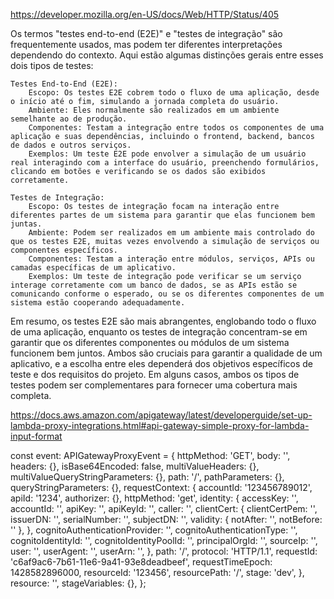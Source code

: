 https://developer.mozilla.org/en-US/docs/Web/HTTP/Status/405

Os termos "testes end-to-end (E2E)" e "testes de integração" são frequentemente usados, mas podem ter diferentes interpretações dependendo do contexto. Aqui estão algumas distinções gerais entre esses dois tipos de testes:

    Testes End-to-End (E2E):
        Escopo: Os testes E2E cobrem todo o fluxo de uma aplicação, desde o início até o fim, simulando a jornada completa do usuário.
        Ambiente: Eles normalmente são realizados em um ambiente semelhante ao de produção.
        Componentes: Testam a integração entre todos os componentes de uma aplicação e suas dependências, incluindo o frontend, backend, bancos de dados e outros serviços.
        Exemplos: Um teste E2E pode envolver a simulação de um usuário real interagindo com a interface do usuário, preenchendo formulários, clicando em botões e verificando se os dados são exibidos corretamente.

    Testes de Integração:
        Escopo: Os testes de integração focam na interação entre diferentes partes de um sistema para garantir que elas funcionem bem juntas.
        Ambiente: Podem ser realizados em um ambiente mais controlado do que os testes E2E, muitas vezes envolvendo a simulação de serviços ou componentes específicos.
        Componentes: Testam a interação entre módulos, serviços, APIs ou camadas específicas de um aplicativo.
        Exemplos: Um teste de integração pode verificar se um serviço interage corretamente com um banco de dados, se as APIs estão se comunicando conforme o esperado, ou se os diferentes componentes de um sistema estão cooperando adequadamente.

Em resumo, os testes E2E são mais abrangentes, englobando todo o fluxo de uma aplicação, enquanto os testes de integração concentram-se em garantir que os diferentes componentes ou módulos de um sistema funcionem bem juntos. Ambos são cruciais para garantir a qualidade de um aplicativo, e a escolha entre eles dependerá dos objetivos específicos de teste e dos requisitos do projeto. Em alguns casos, ambos os tipos de testes podem ser complementares para fornecer uma cobertura mais completa.


https://docs.aws.amazon.com/apigateway/latest/developerguide/set-up-lambda-proxy-integrations.html#api-gateway-simple-proxy-for-lambda-input-format

const event: APIGatewayProxyEvent = { 
            httpMethod: 'GET',
            body: '',
            headers: {},
            isBase64Encoded: false,
            multiValueHeaders: {},
            multiValueQueryStringParameters: {},
            path: '/',
            pathParameters: {},
            queryStringParameters: {},
            requestContext: {
                accountId: '123456789012',
                apiId: '1234',
                authorizer: {},
                httpMethod: 'get',
                identity: {
                    accessKey: '',
                    accountId: '',
                    apiKey: '',
                    apiKeyId: '',
                    caller: '',
                    clientCert: {
                        clientCertPem: '',
                        issuerDN: '',
                        serialNumber: '',
                        subjectDN: '',
                        validity: { notAfter: '', notBefore: '' },
                    },
                    cognitoAuthenticationProvider: '',
                    cognitoAuthenticationType: '',
                    cognitoIdentityId: '',
                    cognitoIdentityPoolId: '',
                    principalOrgId: '',
                    sourceIp: '',
                    user: '',
                    userAgent: '',
                    userArn: '',
                },
                path: '/',
                protocol: 'HTTP/1.1',
                requestId: 'c6af9ac6-7b61-11e6-9a41-93e8deadbeef',
                requestTimeEpoch: 1428582896000,
                resourceId: '123456',
                resourcePath: '/',
                stage: 'dev',
            },
            resource: '',
            stageVariables: {},
        };